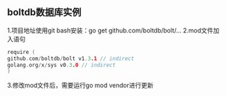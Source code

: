 ## boltdb数据库实例
1.项目地址使用git bash安装：go get github.com/boltdb/bolt/...
2.mod文件加入语句
```go
require (
github.com/boltdb/bolt v1.3.1 // indirect
golang.org/x/sys v0.3.0 // indirect
)
```
3.修改mod文件后，需要运行go mod vendor进行更新